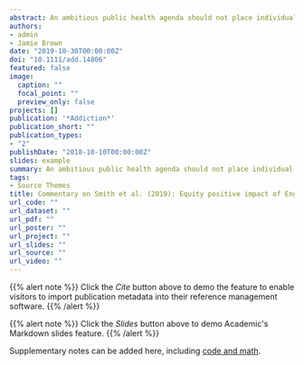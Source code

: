 ```yaml
---
abstract: An ambitious public health agenda should not place individual and population‐based approaches in false competition, but should understand and act upon multiple levels of health systems. Improved understanding of the nuances related to medication delivery and e‐cigarette use in the stop smoking service context may further encourage equity positive outcomes.
authors:
- admin
- Jamie Brown
date: "2019-10-30T00:00:00Z"
doi: "10.1111/add.14806"
featured: false
image:
  caption: ""
  focal_point: ""
  preview_only: false
projects: []
publication: '*Addiction*'
publication_short: ""
publication_types:
- "2"
publishDate: "2018-10-10T00:00:00Z"
slides: example
summary: An ambitious public health agenda should not place individual and population‐based approaches in false competition, but should understand and act upon multiple levels of health systems. Improved understanding of the nuances related to medication delivery and e‐cigarette use in the stop smoking service context may further encourage equity positive outcomes.
tags:
- Source Themes
title: Commentary on Smith et al. (2019): Equity positive impact of English Stop Smoking Services underlines need for comprehensive approach to public health interventions
url_code: ""
url_dataset: ""
url_pdf: ""
url_poster: ""
url_project: ""
url_slides: ""
url_source: "" 
url_video: ""
---
```


{{% alert note %}}
Click the *Cite* button above to demo the feature to enable visitors to import publication metadata into their reference management software.
{{% /alert %}}

{{% alert note %}}
Click the *Slides* button above to demo Academic's Markdown slides feature.
{{% /alert %}}

Supplementary notes can be added here, including [code and math](https://sourcethemes.com/academic/docs/writing-markdown-latex/).
